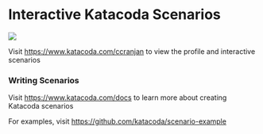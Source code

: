 # Interactive Katacoda Scenarios

[![](http://shields.katacoda.com/katacoda/ccranjan/count.svg)](https://www.katacoda.com/ccranjan "Get your profile on Katacoda.com")

Visit https://www.katacoda.com/ccranjan to view the profile and interactive scenarios

### Writing Scenarios
Visit https://www.katacoda.com/docs to learn more about creating Katacoda scenarios

For examples, visit https://github.com/katacoda/scenario-example
